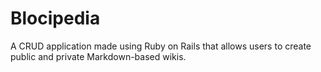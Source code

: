 # Blocipedia

A CRUD application made using Ruby on Rails that allows users to create public and private Markdown-based wikis.

